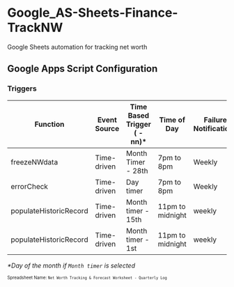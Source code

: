 # Google_AS-Sheets-Finance-TrackNW
Google Sheets automation for tracking net worth

## Google Apps Script Configuration

### Triggers

| Function | Event Source | Time Based Trigger ( - nn)* | Time of Day | Failure Notifications |
| -------- | ------------ | ------------------ | ----------- | --------------------- |
| freezeNWdata | Time-driven | Month Timer - 28th | 7pm to 8pm | Weekly |
| errorCheck | Time-driven | Day timer | 7pm to 8pm | Weekly |
| populateHistoricRecord | Time-driven | Month timer - 15th | 11pm to midnight | weekly |
| populateHistoricRecord | Time-driven | Month timer - 1st | 11pm to midnight | weekly |

*\*Day of the month if `Month timer` is selected*

<sup><sub>Spreadsheet Name: `Net Worth Tracking & Forecast Worksheet - Quarterly Log`</sup></sub>
